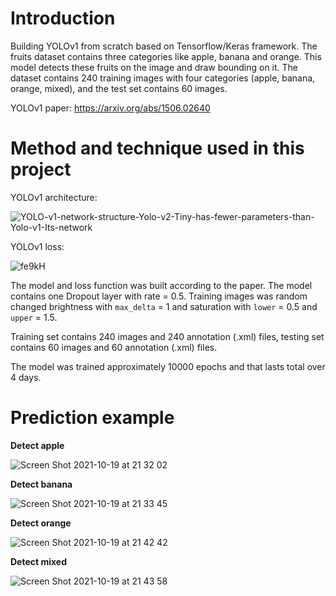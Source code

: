 # **Introduction** 

Building YOLOv1 from scratch based on Tensorflow/Keras framework. The fruits dataset contains three categories like apple, banana and orange. This model detects these fruits on the image and draw bounding on it. The dataset contains 240 training images with four categories (apple, banana, orange, mixed), and the test set contains 60 images. 

YOLOv1 paper: https://arxiv.org/abs/1506.02640

# **Method and technique used in this project**

YOLOv1 architecture:

![YOLO-v1-network-structure-Yolo-v2-Tiny-has-fewer-parameters-than-Yolo-v1-Its-network](https://user-images.githubusercontent.com/64302789/137927802-dc25e1b0-9360-446a-9f83-0b3facef9071.jpg)

YOLOv1 loss:

![fe9kH](https://user-images.githubusercontent.com/64302789/137928076-b61d4ef7-9eb7-4a6a-82eb-ac0fe0f3f02a.png)

The model and loss function was built according to the paper. The model contains one Dropout layer with rate = 0.5. Training images was random changed brightness with `max_delta` = 1 and saturation with `lower` = 0.5 and `upper` = 1.5. 

Training set contains 240 images and 240 annotation (.xml) files, testing set contains 60 images and 60 annotation (.xml) files.

The model was trained approximately 10000 epochs and that lasts total over 4 days.

# **Prediction example**

**Detect apple**

![Screen Shot 2021-10-19 at 21 32 02](https://user-images.githubusercontent.com/64302789/137931769-86b7d88a-02b6-4895-9381-0f2915a9b62a.png)

**Detect banana**

![Screen Shot 2021-10-19 at 21 33 45](https://user-images.githubusercontent.com/64302789/137932094-03d7023c-5652-4755-a6cb-0139094dfc5e.png)

**Detect orange**

![Screen Shot 2021-10-19 at 21 42 42](https://user-images.githubusercontent.com/64302789/137933816-8a085e6b-a77f-4099-9e05-ae7bd5b3e747.png)

**Detect mixed**

![Screen Shot 2021-10-19 at 21 43 58](https://user-images.githubusercontent.com/64302789/137934023-ea88f5d5-f75e-44a6-861f-96d756c97098.png)






